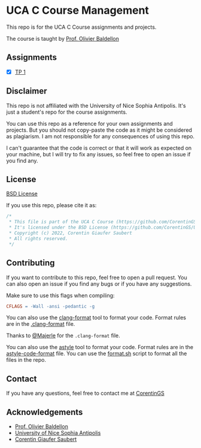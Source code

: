 # UCA C Course Management

This repo is for the UCA C Course assignments and projects.

The course is taught by [Prof. Olivier Baldellon](https://www.olivier.baldellon.eu/c)

## Assignments

- [x] [TP 1](TP1)

## Disclaimer

This repo is not affiliated with the University of Nice Sophia Antipolis. 
It's just a student's repo for the course assignments. 

You can use this repo as a reference for your own assignments and projects.
But you should not copy-paste the code as it might be considered as plagiarism.
I am not responsible for any consequences of using this repo.

I can't guarantee that the code is correct or that it will work as expected on your machine,
but I will try to fix any issues, so feel free to open an issue if you find any.

## License

[BSD License](LICENCE) 

If you use this repo, please cite it as:

```c
/*
 * This file is part of the UCA C Course (https://github.com/CorentinGS/UCA-C-Course)
 * It's licensed under the BSD License (https://github.com/CorentinGS/UCA-C-Course/blob/main/LICENCE)
 * Copyright (c) 2022, Corentin Giaufer Saubert
 * All rights reserved.
 */
```

## Contributing

If you want to contribute to this repo, feel free to open a pull request.
You can also open an issue if you find any bugs or if you have any suggestions.

Make sure to use this flags when compiling:

```makefile
CFLAGS = -Wall -ansi -pedantic -g
```


You can also use the [clang-format](https://clang.llvm.org/docs/ClangFormat.html) tool to format your code.
Format rules are in the [.clang-format](.clang-format) file.

Thanks to [@Majerle](https://github.com/MaJerle/lwmem) for the `.clang-format` file.

You can also use the [astyle](http://astyle.sourceforge.net/) tool to format your code. 
Format rules are in the [astyle-code-format](astyle-code-format.cfg) file.
You can use the [format.sh](format-astyle.sh) script to format all the files in the repo.


## Contact

If you have any questions, feel free to contact me at [CorentinGS](https://corentings.vercel.app)

## Acknowledgements

- [Prof. Olivier Baldellon](https://www.olivier.baldellon.eu/c)
- [University of Nice Sophia Antipolis](https://univ-cotedazur.eu/)
- [Corentin Giaufer Saubert](https://corentings.vercel.app)

